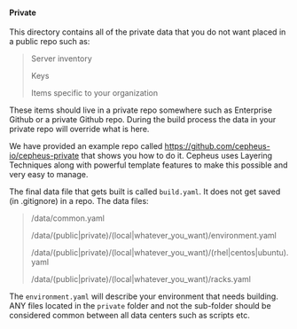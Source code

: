 #### Private

This directory contains all of the private data that you do not want placed in a public repo such as:

>Server inventory
>
>Keys
>
>Items specific to your organization

These items should live in a private repo somewhere such as Enterprise Github or a private Github repo. During the build process the data in your private repo will override what is here.

We have provided an example repo called https://github.com/cepheus-io/cepheus-private that shows you how to do it. Cepheus uses Layering Techniques along with powerful template features to make this possible and very easy to manage.

The final data file that gets built is called `build.yaml`. It does not get saved (in .gitignore) in a repo. The data files:

>/data/common.yaml
>
>/data/(public|private)/(local|whatever_you_want)/environment.yaml
>
>/data/(public|private)/(local|whatever_you_want)/(rhel|centos|ubuntu).yaml
>
>/data/(public|private)/(local|whatever_you_want)/racks.yaml

The `environment.yaml` will describe your environment that needs building. ANY files located in the `private` folder and not the sub-folder should be considered common between all data centers such as scripts etc.
